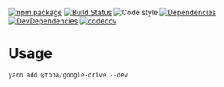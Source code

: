 [![npm package](https://img.shields.io/npm/v/@toba/google-drive.svg)](https://www.npmjs.org/package/@toba/google-drive)
[![Build Status](https://travis-ci.org/toba/google-drive.svg?branch=master)](https://travis-ci.org/toba/google-drive)
![Code style](https://img.shields.io/badge/code_style-prettier-ff69b4.svg)
[![Dependencies](https://img.shields.io/david/toba/google-drive.svg)](https://david-dm.org/toba/google-drive)
[![DevDependencies](https://img.shields.io/david/dev/toba/google-drive.svg)](https://david-dm.org/toba/google-drive#info=devDependencies&view=list)
[![codecov](https://codecov.io/gh/toba/google-drive/branch/master/graph/badge.svg)](https://codecov.io/gh/toba/google-drive)

# Usage

```
yarn add @toba/google-drive --dev
```
